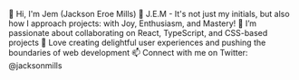 👋 Hi, I'm Jem (Jackson Eroe Mills)
🌟 J.E.M - It's not just my initials, but also how I approach projects: with Joy, Enthusiasm, and Mastery!
💞️ I’m passionate about collaborating on React, TypeScript, and CSS-based projects
🚀 Love creating delightful user experiences and pushing the boundaries of web development
📫 Connect with me on Twitter: @jacksonmills

<!---
Jacksonmills/Jacksonmills is a ✨ special ✨ repository because its `README.md` (this file) appears on your GitHub profile.
You can click the Preview link to take a look at your changes.
--->
